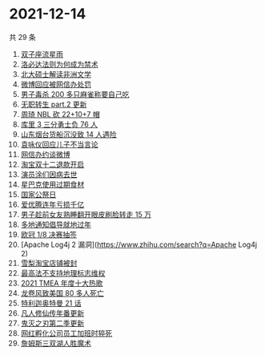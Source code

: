 # 2021-12-14

共 29 条

<!-- BEGIN ZHIHUSEARCH -->
<!-- 最后更新时间 Tue Dec 14 2021 12:11:25 GMT+0800 (China Standard Time) -->
1. [双子座流星雨](https://www.zhihu.com/search?q=流星雨)
1. [洛必达法则为何成为禁术](https://www.zhihu.com/search?q=洛必达法则)
1. [北大硕士解读非洲文学](https://www.zhihu.com/search?q=非洲文学)
1. [微博回应被网信办处罚](https://www.zhihu.com/search?q=微博)
1. [男子毒杀 200 多只麻雀称要自己吃](https://www.zhihu.com/search?q=毒杀麻雀为自食)
1. [无职转生 part.2 更新](https://www.zhihu.com/search?q=无职转生)
1. [周琦 NBL 砍 22+10+7 帽](https://www.zhihu.com/search?q=周琦)
1. [库里 3 三分勇士负 76 人](https://www.zhihu.com/search?q=勇士)
1. [山东烟台货船沉没致 14 人遇险](https://www.zhihu.com/search?q=山东烟台货船沉没)
1. [袁咏仪回应儿子不当言论](https://www.zhihu.com/search?q=袁咏仪)
1. [网信办约谈微博](https://www.zhihu.com/search?q=微博)
1. [淘宝双十二退款开启](https://www.zhihu.com/search?q=双十二退款)
1. [演员涂们因病去世](https://www.zhihu.com/search?q=涂们)
1. [星巴克使用过期食材](https://www.zhihu.com/search?q=星巴克)
1. [国家公祭日](https://www.zhihu.com/search?q=国家公祭日)
1. [爱优腾连年亏损千亿](https://www.zhihu.com/search?q=爱优腾)
1. [男子趁前女友熟睡翻开眼皮刷脸转走 15 万](https://www.zhihu.com/search?q=男子翻前女友眼皮刷脸支付)
1. [多地通知倡导就地过年](https://www.zhihu.com/search?q=就地过年)
1. [欧冠 1/8 决赛抽签](https://www.zhihu.com/search?q=欧冠)
1. [Apache Log4j 2 漏洞](https://www.zhihu.com/search?q=Apache Log4j 2)
1. [雪梨淘宝店铺被封](https://www.zhihu.com/search?q=雪梨)
1. [最高法不支持地理标志维权](https://www.zhihu.com/search?q=地理标志维权)
1. [2021 TMEA 年度十大热歌](https://www.zhihu.com/search?q=年度十大热歌)
1. [龙卷风致美国 80 多人死亡](https://www.zhihu.com/search?q=龙卷风)
1. [特利迦奥特曼 21 话](https://www.zhihu.com/search?q=特利迦奥特曼)
1. [凡人修仙传年番更新](https://www.zhihu.com/search?q=凡人修仙传)
1. [鬼灭之刃第二季更新](https://www.zhihu.com/search?q=鬼灭之刃)
1. [网红孵化公司员工加班时猝死](https://www.zhihu.com/search?q=加班猝死)
1. [詹姆斯三双湖人胜魔术](https://www.zhihu.com/search?q=湖人)
<!-- END ZHIHUSEARCH -->
